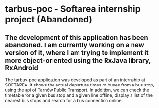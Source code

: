 # tarbus-poc - Softarea internship project (Abandoned)
## The development of this application has been abandoned. I am currently working on a new version of it, where I am trying to implement it more object-oriented using the RxJava library, RxAndroid

The tarbus-poc application was developed as part of an internship at SOFTAREA. It shows the actual departure times of buses from a bus stop, using the api of Tarnów Public Transport. In addition, we can check the timetable for a given bus stop and a given line offline, display a list of the nearest bus stops and search for a bus connection online.

